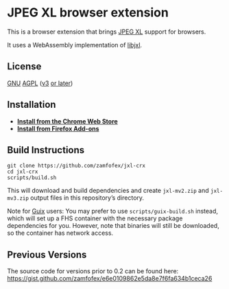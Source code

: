 JPEG XL browser extension
===

This is a browser extension that brings [JPEG XL] support for browsers.

It uses a WebAssembly implementation of [libjxl].

[JPEG XL]: <https://jpegxl.info>
[libjxl]: <https://github.com/libjxl/libjxl>

License
---

[GNU][GPL] [AGPL] ([v3][AGPLv3] [or later][GPLv3+])

[GPL]: <https://www.gnu.org/licenses/>
[AGPL]: <https://www.gnu.org/licenses/why-affero-gpl.html>
[AGPLv3]: <https://www.gnu.org/licenses/agpl-3.0>
[GPLv3+]: <https://www.gnu.org/licenses/gpl-faq.html#VersionThreeOrLater>

Installation
---

- [**Install from the Chrome Web Store**][Web Store listing]
- [**Install from Firefox Add-ons**][Firefox Add-ons listing]

[Web Store listing]: <https://chrome.google.com/webstore/detail/jpeg-xl-viewer/bkhdlfmkaenamnlbpdfplekldlnghchp>
[Firefox Add-ons listing]: <https://addons.mozilla.org/addon/jxl>

Build Instructions
---

~~~
git clone https://github.com/zamfofex/jxl-crx
cd jxl-crx
scripts/build.sh
~~~

This will download and build dependencies and create `jxl-mv2.zip` and `jxl-mv3.zip` output files in this repository’s directory.

Note for [Guix] users: You may prefer to use `scripts/guix-build.sh` instead, which will set up a FHS container with the necessary package dependencies for you. However, note that binaries will still be downloaded, so the container has network access.

[Guix]: <https://guix.gnu.org>

Previous Versions
---

The source code for versions prior to 0.2 can be found here: <https://gist.github.com/zamfofex/e6e0109862e5da8e7f6fa634b1ceca26>
